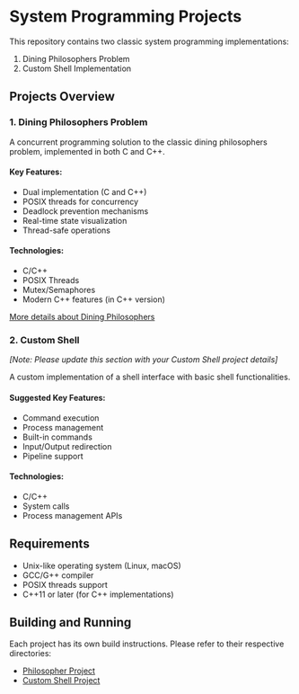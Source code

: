 # System Programming Projects

This repository contains two classic system programming implementations:

1. Dining Philosophers Problem
2. Custom Shell Implementation

## Projects Overview

### 1. Dining Philosophers Problem

A concurrent programming solution to the classic dining philosophers problem, implemented in both C and C++.

#### Key Features:

- Dual implementation (C and C++)
- POSIX threads for concurrency
- Deadlock prevention mechanisms
- Real-time state visualization
- Thread-safe operations

#### Technologies:

- C/C++
- POSIX Threads
- Mutex/Semaphores
- Modern C++ features (in C++ version)

[More details about Dining Philosophers](./Philosopher/README.md)

### 2. Custom Shell

_[Note: Please update this section with your Custom Shell project details]_

A custom implementation of a shell interface with basic shell functionalities.

#### Suggested Key Features:

- Command execution
- Process management
- Built-in commands
- Input/Output redirection
- Pipeline support

#### Technologies:

- C/C++
- System calls
- Process management APIs

## Requirements

- Unix-like operating system (Linux, macOS)
- GCC/G++ compiler
- POSIX threads support
- C++11 or later (for C++ implementations)

## Building and Running

Each project has its own build instructions. Please refer to their respective directories:

- [Philosopher Project](./Philosopher/)
- [Custom Shell Project](./Custom-Shell/)
